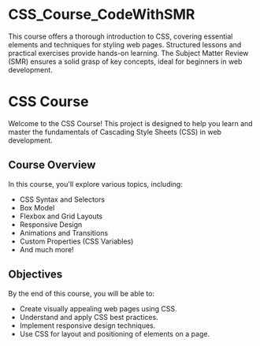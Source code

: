 # CSS_Course_CodeWithSMR
This course offers a thorough introduction to CSS, covering essential elements and techniques for styling web pages. Structured lessons and practical exercises provide hands-on learning. The Subject Matter Review (SMR) ensures a solid grasp of key concepts, ideal for beginners in web development.


# CSS Course

Welcome to the CSS Course! This project is designed to help you learn and master the fundamentals of Cascading Style Sheets (CSS) in web development.

## Course Overview

In this course, you'll explore various topics, including:

- CSS Syntax and Selectors
- Box Model
- Flexbox and Grid Layouts
- Responsive Design
- Animations and Transitions
- Custom Properties (CSS Variables)
- And much more!

## Objectives

By the end of this course, you will be able to:

- Create visually appealing web pages using CSS.
- Understand and apply CSS best practices.
- Implement responsive design techniques.
- Use CSS for layout and positioning of elements on a page.

